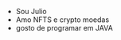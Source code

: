 - Sou Julio
- Amo NFTS e crypto moedas
- gosto de programar em JAVA

<!---
JuliodoNFT/JuliodoNFT is a ✨ special ✨ repository because its `README.md` (this file) appears on your GitHub profile.
You can click the Preview link to take a look at your changes.
--->
